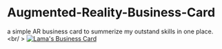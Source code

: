 # Augmented-Reality-Business-Card
a simple AR business card to summerize my outstand skills in one place.
<br/ >
<a href="https://www.youtube.com/watch?v=dSvQX8HKGTc">
<img src="https://c.top4top.net/p_11493w8pe1.jpg" title="Lama's Business Card" />
</a>
